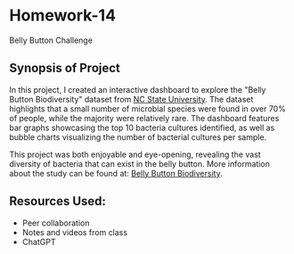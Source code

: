 # Homework-14
Belly Button Challenge

## Synopsis of Project
In this project, I created an interactive dashboard to explore the "Belly Button Biodiversity" dataset from [NC State University]([https://www.google.com/maps/place/Raleigh,+NC](https://www.ncsu.edu/)). The dataset highlights that a small number of microbial species were found in over 70% of people, while the majority were relatively rare. The dashboard features bar graphs showcasing the top 10 bacteria cultures identified, as well as bubble charts visualizing the number of bacterial cultures per sample. 

This project was both enjoyable and eye-opening, revealing the vast diversity of bacteria that can exist in the belly button. More information about the study can be found at: [Belly Button Biodiversity](https://example.com).

## Resources Used:
 - Peer collaboration
 - Notes and videos from class
 - ChatGPT

